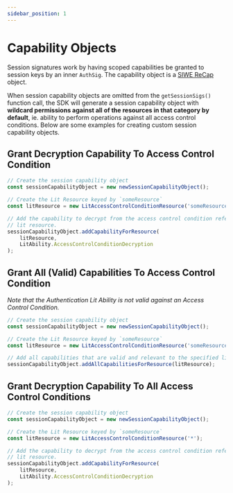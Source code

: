 ```yaml
---
sidebar_position: 1
---
```


# Capability Objects

Session signatures work by having scoped capabilities be granted to session keys by an inner `AuthSig`. The capability object is a [SIWE ReCap](https://eips.ethereum.org/EIPS/eip-5573) object.

When session capability objects are omitted from the `getSessionSigs()` function call, the SDK will generate a session capability object with **wildcard permissions against all of the resources in that category by default**, ie. ability to perform operations against all access control conditions. Below are some examples for creating custom session capability objects.

## Grant Decryption Capability To Access Control Condition

```javascript
// Create the session capability object
const sessionCapabilityObject = new newSessionCapabilityObject();

// Create the Lit Resource keyed by `someResource`
const litResource = new LitAccessControlConditionResource('someResource');

// Add the capability to decrypt from the access control condition referred to by the 
// lit resource.
sessionCapabilityObject.addCapabilityForResource(
    litResource,
    LitAbility.AccessControlConditionDecryption
);
```

## Grant All (Valid) Capabilities To Access Control Condition 

_Note that the Authentication Lit Ability is not valid against an Access Control Condition._

```javascript
// Create the session capability object
const sessionCapabilityObject = new newSessionCapabilityObject();

// Create the Lit Resource keyed by `someResource`
const litResource = new LitAccessControlConditionResource('someResource');

// Add all capabilities that are valid and relevant to the specified lit resource.
sessionCapabilityObject.addAllCapabilitiesForResource(litResource);
```

## Grant Decryption Capability To All Access Control Conditions

```javascript
// Create the session capability object
const sessionCapabilityObject = new newSessionCapabilityObject();

// Create the Lit Resource keyed by `someResource`
const litResource = new LitAccessControlConditionResource('*');

// Add the capability to decrypt from the access control condition referred to by the 
// lit resource.
sessionCapabilityObject.addCapabilityForResource(
    litResource,
    LitAbility.AccessControlConditionDecryption
);
```